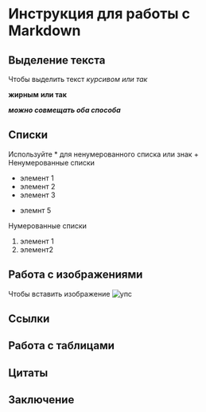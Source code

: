 # Инструкция для работы с Markdown

## Выделение текста

Чтобы выделить текст *курсивом* _или так_

**жирным** __или так__

_**можно совмещать оба способа**_

## Списки
Используйте * для ненумерованного списка
или знак +
Ненумерованные списки
* элемент 1
* элемент 2
* элемент 3
+ элемнт 5

Нумерованные списки
1. элемент 1
2. элемент2
## Работа с изображениями

Чтобы вставить изображение
![упс](1527752126_7.jpg)

## Ссылки

## Работа с таблицами

## Цитаты

## Заключение
